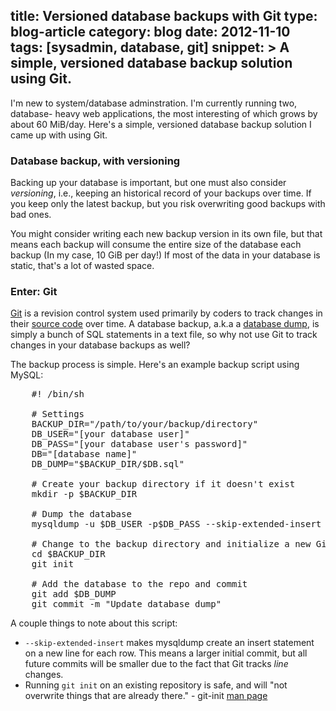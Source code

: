 title: Versioned database backups with Git
type: blog-article
category: blog
date: 2012-11-10
tags: [sysadmin, database, git]
snippet: >
    A simple, versioned database backup solution using Git.
---

I'm new to system/database adminstration. I'm currently running two, database-
heavy web applications, the most interesting of which grows by about 60
MiB/day. Here's a simple, versioned database backup solution I came up with
using Git.

### Database backup, with versioning

Backing up your database is important, but one must also consider *versioning*,
i.e., keeping an historical record of your backups over time. If you keep only
the latest backup, but you risk overwriting good backups with bad ones.

You might consider writing each new backup version in its own file, but that
means each backup will consume the entire size of the database each backup (In
my case, 10 GiB per day!) If most of the data in your database is static,
that's a lot of wasted space.

### Enter: Git

[Git][] is a revision control system used primarily by coders to track changes
in their [source code][source-code] over time. A database backup, a.k.a a
[database dump][db-dump], is simply a bunch of SQL statements in a text file,
so why not use Git to track changes in your database backups as well?

[git]:http://en.wikipedia.org/wiki/Git_(software)
[source-code]:http://en.wikipedia.org/wiki/Source_code
[db-dump]:http://en.wikipedia.org/wiki/Database_dump

The backup process is simple. Here's an example backup script using MySQL:

<pre class='prettyprint'>
    #! /bin/sh

    # Settings
    BACKUP_DIR="/path/to/your/backup/directory"
    DB_USER="[your database user]"
    DB_PASS="[your database user's password]"
    DB="[database name]"
    DB_DUMP="$BACKUP_DIR/$DB.sql"

    # Create your backup directory if it doesn't exist
    mkdir -p $BACKUP_DIR

    # Dump the database
    mysqldump -u $DB_USER -p$DB_PASS --skip-extended-insert $DB &gt; $DB_DUMP

    # Change to the backup directory and initialize a new Git repo if necessary
    cd $BACKUP_DIR
    git init

    # Add the database to the repo and commit
    git add $DB_DUMP
    git commit -m "Update database dump"
</pre>

A couple things to note about this script:

- `--skip-extended-insert` makes mysqldump create an insert statement on a new
  line for each row. This means a larger initial commit, but all future commits
  will be smaller due to the fact that Git tracks *line* changes.
- Running `git init` on an existing repository is safe, and will "not overwrite
  things that are already there." - git-init [man page][man-git-init]

[man-git-init]:http://linux.die.net/man/1/git-init

